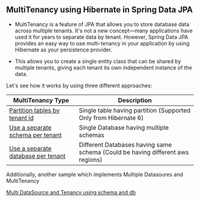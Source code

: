 ## MultiTenancy using Hibernate in Spring Data JPA

- MultiTenancy is a feature of JPA that allows you to store database data across multiple tenants. It's not a new concept—many applications have used it for years to separate data by tenant. However, Spring Data JPA provides an easy way to use multi-tenancy in your application by using Hibernate as your persistence provider.

- This allows you to create a single entity class that can be shared by multiple tenants, giving each tenant its own independent instance of the data.

Let's see how it works by using three different approaches:

| MultiTenancy Type                                       | Description                                                                    |
|---------------------------------------------------------|--------------------------------------------------------------------------------|
| [Partition tables by tenant id](./partition)            | Single table having partition (Supported Only from Hibernate 6)                |
| [Use a separate schema per tenant](./schema)            | Single Database having multiple schemas                                        |
| [Use a separate database per tenant](./multitenancy-db) | Different Databases having same schema (Could be having different aws regions) |

Additionally, another sample which implements Multiple Datasoures and MultiTenancy

[Multi DataSource and Tenancy using schema and db](./multidatasource-multitenancy)
